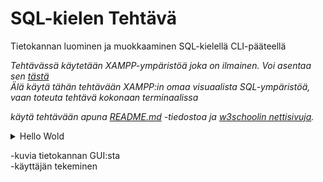 SQL-kielen Tehtävä
===
Tietokannan luominen ja muokkaaminen SQL-kielellä CLI-pääteellä

*Tehtävässä käytetään XAMPP-ympäristöä joka on ilmainen. Voi asentaa sen [tästä](https://www.apachefriends.org/download.html)*<br>
*Älä käytä tähän tehtävään XAMPP:in omaa visuaalista SQL-ympäristöä, vaan toteuta tehtävä kokonaan terminaalissa*

*käytä tehtävään apuna [README.md](README.md) -tiedostoa ja [w3schoolin nettisivuja](https://www.w3schools.com/sql/default.asp).*



<details>
<summary>Hello Wold</summary>
Pöö!!
</details>


-kuvia tietokannan GUI:sta<br>
-käyttäjän tekeminen


